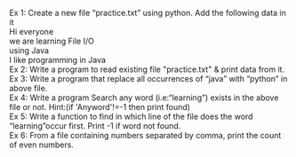 Ex 1: Create a new file “practice.txt” using python. Add the following data in it                   
Hi everyone             
we are learning File I/O            
using Java          
I like programming in Java    
Ex 2: Write a program to read existing file "practice.txt" & print data from it.
Ex 3: Write a program that replace all occurrences of “java” with “python” in above file.                   
Ex 4: Write a program Search any word (i.e:“learning”) exists in the above file or not. Hint:(if 'Anyword'!=-1 then print found)                        
Ex 5: Write a function to find in which line of the file does the word “learning”occur first.
Print -1 if word not found.                      
Ex 6: From a file containing numbers separated by comma, print the count of even numbers.                    
